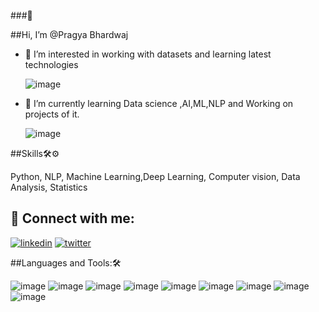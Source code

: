###👋 

##Hi,
I’m @Pragya Bhardwaj

- 👀 I’m interested in working with datasets and learning latest technologies

   ![image](https://user-images.githubusercontent.com/101381723/190900164-a5755a10-0f96-49fb-b797-4ffaee8d7a04.png)



- 🌱 I’m currently learning Data science ,AI,ML,NLP and Working on projects of it.

   ![image](https://user-images.githubusercontent.com/101381723/190900219-982aa3bc-22b9-453a-80bd-e54a1522f487.png)

##Skills🛠⚙

Python, NLP, Machine Learning,Deep Learning, Computer vision, Data Analysis, Statistics

## 🔗 Connect with me:

[![linkedin](https://img.shields.io/badge/linkedin-0A66C2?style=for-the-badge&logo=linkedin&logoColor=white)](https://www.linkedin.com/in/Pragya-Bhardwaj128083213/)
[![twitter](https://img.shields.io/badge/twitter-1DA1F2?style=for-the-badge&logo=twitter&logoColor=white)](https://twitter.com/Pragyab__15)



 
##Languages and Tools:🛠

 
 ![image](https://user-images.githubusercontent.com/101402562/189333101-552cdea5-479e-49e3-82c6-129df758360b.png) 
 ![image](https://user-images.githubusercontent.com/101402562/189333183-02ab9f99-7e9a-463f-a310-ec4897533dfd.png)
![image](https://user-images.githubusercontent.com/101402562/189333227-a35fc455-6a48-49c9-af60-80dfa29feb96.png)
![image](https://user-images.githubusercontent.com/101402562/189335795-36201e6a-90b1-4f33-b802-327515e7d54f.png) 
![image](https://user-images.githubusercontent.com/101402562/189335826-a23355eb-e266-4bb6-9585-0de5c813b9da.png)
![image](https://user-images.githubusercontent.com/101402562/189335855-42c6695b-373d-47c6-857e-d0f38f12fe6d.png)
![image](https://user-images.githubusercontent.com/101402562/189335884-c43db2f0-2191-4854-a702-09fa4d5175c9.png) 
![image](https://user-images.githubusercontent.com/101402562/189335904-0ecb1e07-2aae-4984-aed8-4545b8dba1f1.png) 
![image](https://user-images.githubusercontent.com/101402562/189336419-fafc8176-0de0-4b39-947d-f5a740ab1dec.png)


<!---
Pragyab15/Pragyab15 is a ✨ special ✨ repository because its `README.md` (this file) appears on your GitHub profile.
You can click the Preview link to take a look at your changes.
--->
